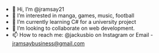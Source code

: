 - 👋 Hi, I’m @jramsay21
- 👀 I’m interested in manga, games, music, football
- 🌱 I’m currently learning C# for a university project
- 💞️ I’m looking to collaborate on web development.
- 📫 How to reach me: @jackusbio on Instagram or Email - jramsaybusiness@gmail.com 

<!---
jramsay21/jramsay21 is a ✨ special ✨ repository because its `README.md` (this file) appears on your GitHub profile.
You can click the Preview link to take a look at your changes.
--->
